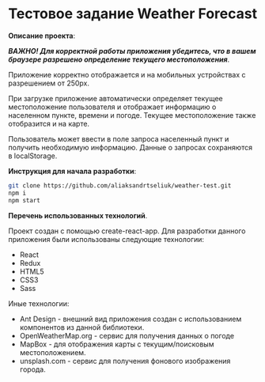 # Тестовое задание Weather Forecast

**Описание проекта**:

**_ВАЖНО! Для корректной работы приложения убедитесь, что в вашем браузере разрешено определение текущего местоположения_**.

Приложение корректно отображается и на мобильных устройствах с разрешением от 250px.

При загрузке приложение автоматически определяет текущее местоположение пользователя и отображает информацию о населенном пункте, времени и погоде. Текущее местоположение также отобразится и на карте.

Пользователь может ввести в поле запроса населенный пункт и получить необходимую информацию. Данные о запросах сохраняются в localStorage.

**Инструкция для начала разработки**:

```sh
git clone https://github.com/aliaksandrtseliuk/weather-test.git
npm i
npm start
```

**Перечень использованных технологий**.

Проект создан с помощью create-react-app. Для разработки данного приложения были использованы следующие технологии:

- React
- Redux
- HTML5
- CSS3
- Sass

Иные технологии:

- Ant Design - внешний вид приложения создан с использованием компонентов из данной библиотеки.
- OpenWeatherMap.org - сервис для получения данных о погоде
- MapBox - для отображения карты с текущим/поисковым местоположением.
- unsplash.com - сервис для получения фонового изображения города.
